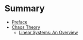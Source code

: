 # Summary
* [Preface](README.md)
* [Chaos Theory](ch01.md)
	* [Linear Systems: An Overview](ch01/ch01a.md)